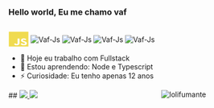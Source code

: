 ### Hello world, Eu me chamo vaf
##
<img align="center" alt="Vaf-Js" height="30" width="40" src="https://raw.githubusercontent.com/devicons/devicon/master/icons/javascript/javascript-plain.svg"> <img align="center" alt="Vaf-Js" height="30" width="40" src="https://cdn.jsdelivr.net/gh/devicons/devicon/icons/vuejs/vuejs-original.svg"> <img align="center" alt="Vaf-Js" height="30" width="40" src="https://cdn.jsdelivr.net/gh/devicons/devicon/icons/typescript/typescript-original.svg"> <img align="center" alt="Vaf-Js" height="30" width="40" src="https://cdn.jsdelivr.net/gh/devicons/devicon/icons/html5/html5-original.svg">  <img align="center" alt="Vaf-Js" height="30" width="40" src="https://cdn.jsdelivr.net/gh/devicons/devicon/icons/css3/css3-original.svg">




- 🔭 Hoje eu trabalho com Fullstack
- 🌱 Estou aprendendo: Node e Typescript
- ⚡ Curiosidade: Eu tenho apenas 12 anos 
<img align="right" height="200" width="200px" alt="lolifumante" src="https://cdn.discordapp.com/attachments/697117824371523654/936433708305616976/Webp.net-gifmaker_1.gif">
##
  <a href="https://github.com/Vaf88767">
  <img height="180em" src="https://github-readme-stats.vercel.app/api?username=Vaf88767&show_icons=true&theme=tokyonight&include_all_commits=true&count_private=true"/>
  <img height="180em" src="https://github-readme-stats.vercel.app/api/top-langs/?username=Vaf88767&layout=compact&langs_count=7&theme=tokyonight"/>
</div>
